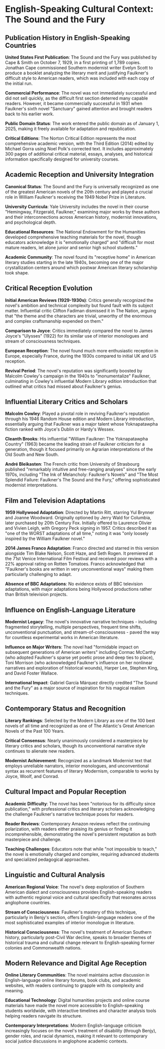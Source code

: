 # English-Speaking Cultural Context: The Sound and the Fury

## Publication History in English-Speaking Countries

**United States First Publication**: The Sound and the Fury was published by Cape & Smith on October 7, 1929, in a first printing of 1,789 copies. Jonathan Cape commissioned Southern modernist writer Evelyn Scott to produce a booklet analyzing the literary merit and justifying Faulkner's difficult style to American readers, which was included with each copy of the initial run.

**Commercial Performance**: The novel was not immediately successful and did not sell quickly, as the difficult first section deterred many capable readers. However, it became commercially successful in 1931 when Faulkner's sixth novel "Sanctuary" gained attention and brought readers back to his earlier work.

**Public Domain Status**: The work entered the public domain as of January 1, 2025, making it freely available for adaptation and republication.

**Critical Editions**: The Norton Critical Edition represents the most comprehensive academic version, with the Third Edition (2014) edited by Michael Gorra using Noel Polk's corrected text. It includes approximately 300 pages of additional critical material, essays, analyses, and historical information specifically designed for university courses.

## Academic Reception and University Integration

**Canonical Status**: The Sound and the Fury is universally recognized as one of the greatest American novels of the 20th century and played a crucial role in William Faulkner's receiving the 1949 Nobel Prize in Literature.

**University Curricula**: Yale University includes the novel in their course "Hemingway, Fitzgerald, Faulkner," examining major works by these authors and their interconnections across American history, modernist innovations, and psychological depth.

**Educational Resources**: The National Endowment for the Humanities developed comprehensive teaching materials for the novel, though educators acknowledge it is "emotionally charged" and "difficult for most mature readers, let alone junior and senior high school students."

**Academic Community**: The novel found its "receptive home" in American literary studies starting in the late 1940s, becoming one of the major crystallization centers around which postwar American literary scholarship took shape.

## Critical Reception Evolution

**Initial American Reviews (1929-1930s)**: Critics generally recognized the novel's ambition and technical complexity but found fault with its subject matter. Influential critic Clifton Fadiman dismissed it in The Nation, arguing that "the theme and the characters are trivial, unworthy of the enormous and complex craftsmanship expended on them."

**Comparison to Joyce**: Critics immediately compared the novel to James Joyce's "Ulysses" (1922) for its similar use of interior monologues and stream of consciousness techniques.

**European Reception**: The novel found much more enthusiastic reception in Europe, especially France, during the 1930s compared to initial UK and US reception.

**Revival Period**: The novel's reputation was significantly boosted by Malcolm Cowley's campaign in the 1940s to "monumentalize" Faulkner, culminating in Cowley's influential Modern Library edition introduction that outlined what critics had missed about Faulkner's genius.

## Influential Literary Critics and Scholars

**Malcolm Cowley**: Played a pivotal role in reviving Faulkner's reputation through his 1946 Random House edition and Modern Library introduction, essentially arguing that Faulkner was a major talent whose Yoknapatawpha fiction ranked with Joyce's Dublin or Hardy's Wessex.

**Cleanth Brooks**: His influential "William Faulkner: The Yoknapatawpha Country" (1963) became the leading strain of Faulkner criticism for a generation, though it focused primarily on Agrarian interpretations of the Old South and New South.

**André Bleikasten**: The French critic from University of Strasbourg published "remarkably intuitive and free-ranging analyses" since the early 1970s, including "The Ink of Melancholy: Faulkner's Novels" and "The Most Splendid Failure: Faulkner's The Sound and the Fury," offering sophisticated modernist interpretations.

## Film and Television Adaptations

**1959 Hollywood Adaptation**: Directed by Martin Ritt, starring Yul Brynner and Joanne Woodward. Originally optioned by Jerry Wald for Columbia, later purchased by 20th Century Fox. Initially offered to Laurence Olivier and Vivien Leigh, with Gregory Peck signing in 1957. Critics described it as "one of the WORST adaptations of all time," noting it was "only loosely inspired by the William Faulkner novel."

**2014 James Franco Adaptation**: Franco directed and starred in this version alongside Tim Blake Nelson, Scott Haze, and Seth Rogen. It premiered at the 71st Venice International Film Festival and received poor reviews with a 22% approval rating on Rotten Tomatoes. Franco acknowledged that "Faulkner's books are written in very unconventional ways" making them particularly challenging to adapt.

**Absence of BBC Adaptations**: No evidence exists of BBC television adaptations, with major adaptations being Hollywood productions rather than British television projects.

## Influence on English-Language Literature

**Modernist Legacy**: The novel's innovative narrative techniques - including fragmented storytelling, multiple perspectives, frequent time shifts, unconventional punctuation, and stream-of-consciousness - paved the way for countless experimental works in American literature.

**Influence on Major Writers**: The novel had "formidable impact on subsequent generations of American writers" including Cormac McCarthy (who adopted Faulkner's sparse yet poetic prose and deep ties to place), Toni Morrison (who acknowledged Faulkner's influence on her nonlinear narratives and exploration of historical wounds), Harper Lee, Stephen King, and David Foster Wallace.

**International Impact**: Gabriel García Márquez directly credited "The Sound and the Fury" as a major source of inspiration for his magical realism techniques.

## Contemporary Status and Recognition

**Literary Rankings**: Selected by the Modern Library as one of the 100 best novels of all time and recognized as one of The Atlantic's Great American Novels of the Past 100 Years.

**Critical Consensus**: Nearly unanimously considered a masterpiece by literary critics and scholars, though its unconventional narrative style continues to alienate new readers.

**Modernist Achievement**: Recognized as a landmark Modernist text that employs unreliable narrators, interior monologues, and unconventional syntax as recurrent features of literary Modernism, comparable to works by Joyce, Woolf, and Conrad.

## Cultural Impact and Popular Reception

**Academic Difficulty**: The novel has been "notorious for its difficulty since publication," with professional critics and literary scholars acknowledging the challenge Faulkner's narrative technique poses for readers.

**Reader Reviews**: Contemporary Amazon reviews reflect the continuing polarization, with readers either praising its genius or finding it incomprehensible, demonstrating the novel's persistent reputation as both masterpiece and challenge.

**Teaching Challenges**: Educators note that while "not impossible to teach," the novel is emotionally charged and complex, requiring advanced students and specialized pedagogical approaches.

## Linguistic and Cultural Analysis

**American Regional Voice**: The novel's deep exploration of Southern American dialect and consciousness provides English-speaking readers with authentic regional voice and cultural specificity that resonates across anglophone countries.

**Stream of Consciousness**: Faulkner's mastery of this technique, particularly in Benjy's section, offers English-language readers one of the most sophisticated examples of interior monologue in literature.

**Historical Consciousness**: The novel's treatment of American Southern history, particularly post-Civil War decline, speaks to broader themes of historical trauma and cultural change relevant to English-speaking former colonies and Commonwealth nations.

## Modern Relevance and Digital Age Reception

**Online Literary Communities**: The novel maintains active discussion in English-language online literary forums, book clubs, and academic websites, with readers continuing to grapple with its complexity and meaning.

**Educational Technology**: Digital humanities projects and online course materials have made the novel more accessible to English-speaking students worldwide, with interactive timelines and character analysis tools helping readers navigate its structure.

**Contemporary Interpretations**: Modern English-language criticism increasingly focuses on the novel's treatment of disability (through Benjy), gender roles, and racial dynamics, making it relevant to contemporary social justice discussions in anglophone academic contexts.